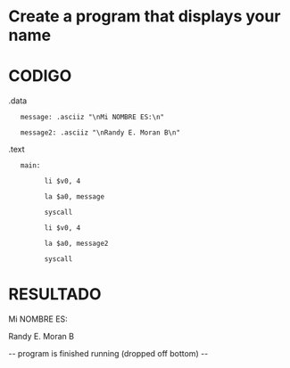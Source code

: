 
# Create a program that displays your name

# CODIGO

  .data
  
       message: .asciiz "\nMi NOMBRE ES:\n"
       
       message2: .asciiz "\nRandy E. Moran B\n" 
       
  .text
  
       main:
       
             li $v0, 4
             
             la $a0, message
             
             syscall
             
             li $v0, 4
             
             la $a0, message2
             
             syscall


# RESULTADO

Mi NOMBRE ES:

Randy E. Moran B

-- program is finished running (dropped off bottom) --
